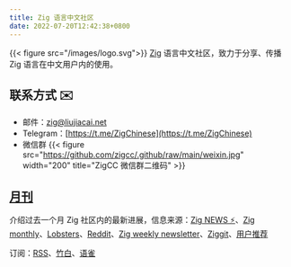 ```yaml
---
title: Zig 语言中文社区
date: 2022-07-20T12:42:38+0800
---
```


  {{< figure src="/images/logo.svg">}}
[Zig](https://ziglang.org/) 语言中文社区，致力于分享、传播 Zig 语言在中文用户内的使用。
## 联系方式 ✉️
  - 邮件：[zig@liujiacai.net](mailto:zig@liujiacai.net)
  - Telegram：[https://t.me/ZigChinese](https://t.me/ZigChinese)
  - 微信群
  {{< figure src="https://github.com/zigcc/.github/raw/main/weixin.jpg"
  width="200" title="ZigCC 微信群二维码" >}}
## [月刊](./monthly)
介绍过去一个月 Zig 社区内的最新进展，信息来源：[Zig NEWS ⚡](https://zig.news/top/month)、[Zig monthly](https://zigmonthly.org/)、[Lobsters](https://lobste.rs/t/zig)、[Reddit](https://www.reddit.com/r/Zig/)、[Zig weekly newsletter](https://discu.eu/weekly/zig/)、[Ziggit](https://ziggit.dev/)、[用户推荐](https://github.com/zigcc/forum/discussions/new?labels=%E6%9C%88%E5%88%8A&category=general)

  订阅：[RSS](monthly/index.xml)、[竹白](https://zigcc.zhubai.love/)、[语雀](https://www.yuque.com/jiacai2050/zigcc/)
